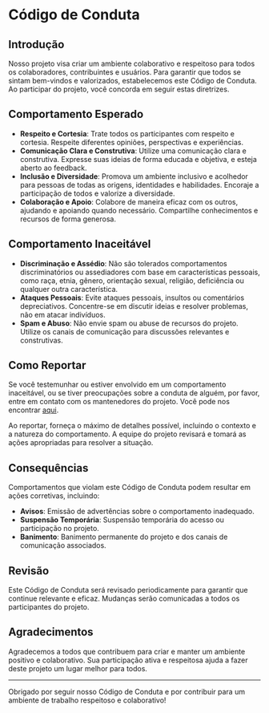 # Código de Conduta

## Introdução

Nosso projeto visa criar um ambiente colaborativo e respeitoso para todos os colaboradores, contribuintes e usuários. Para garantir que todos se sintam bem-vindos e valorizados, estabelecemos este Código de Conduta. Ao participar do projeto, você concorda em seguir estas diretrizes.

## Comportamento Esperado

- **Respeito e Cortesia**: Trate todos os participantes com respeito e cortesia. Respeite diferentes opiniões, perspectivas e experiências.
- **Comunicação Clara e Construtiva**: Utilize uma comunicação clara e construtiva. Expresse suas ideias de forma educada e objetiva, e esteja aberto ao feedback.
- **Inclusão e Diversidade**: Promova um ambiente inclusivo e acolhedor para pessoas de todas as origens, identidades e habilidades. Encoraje a participação de todos e valorize a diversidade.
- **Colaboração e Apoio**: Colabore de maneira eficaz com os outros, ajudando e apoiando quando necessário. Compartilhe conhecimentos e recursos de forma generosa.

## Comportamento Inaceitável

- **Discriminação e Assédio**: Não são tolerados comportamentos discriminatórios ou assediadores com base em características pessoais, como raça, etnia, gênero, orientação sexual, religião, deficiência ou qualquer outra característica.
- **Ataques Pessoais**: Evite ataques pessoais, insultos ou comentários depreciativos. Concentre-se em discutir ideias e resolver problemas, não em atacar indivíduos.
- **Spam e Abuso**: Não envie spam ou abuse de recursos do projeto. Utilize os canais de comunicação para discussões relevantes e construtivas.

## Como Reportar

Se você testemunhar ou estiver envolvido em um comportamento inaceitável, ou se tiver preocupações sobre a conduta de alguém, por favor, entre em contato com os mantenedores do projeto. Você pode nos encontrar [aqui](mailto:medvedevleandro@outlook.com).

Ao reportar, forneça o máximo de detalhes possível, incluindo o contexto e a natureza do comportamento. A equipe do projeto revisará e tomará as ações apropriadas para resolver a situação.

## Consequências

Comportamentos que violam este Código de Conduta podem resultar em ações corretivas, incluindo:

- **Avisos**: Emissão de advertências sobre o comportamento inadequado.
- **Suspensão Temporária**: Suspensão temporária do acesso ou participação no projeto.
- **Banimento**: Banimento permanente do projeto e dos canais de comunicação associados.

## Revisão

Este Código de Conduta será revisado periodicamente para garantir que continue relevante e eficaz. Mudanças serão comunicadas a todos os participantes do projeto.

## Agradecimentos

Agradecemos a todos que contribuem para criar e manter um ambiente positivo e colaborativo. Sua participação ativa e respeitosa ajuda a fazer deste projeto um lugar melhor para todos.

---

Obrigado por seguir nosso Código de Conduta e por contribuir para um ambiente de trabalho respeitoso e colaborativo!
